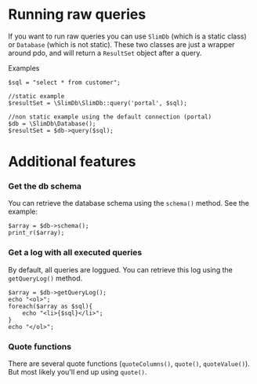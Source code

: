 # Running raw queries

If you want to run raw queries you can use `SlimDb` (which is a static class) or `Database` (which is not static).
These two classes are just a wrapper around pdo, and will return a `ResultSet` object after a query.

Examples

    $sql = "select * from customer";
    
    //static example
    $resultSet = \SlimDb\SlimDb::query('portal', $sql);
    
    //non static example using the default connection (portal)
    $db = \SlimDb\Database();
    $resultSet = $db->query($sql);


# Additional features

### Get the db schema

You can retrieve the database schema using the `schema()` method. See the example:

	$array = $db->schema();
	print_r($array);
	
### Get a log with all executed queries

By default, all queries are loggued.
You can retrieve this log using the `getQueryLog()` method.

	$array = $db->getQueryLog();
	echo "<ol>";
	foreach($array as $sql){
		echo "<li>{$sql}</li>";
	}
	echo "</ol>";

### Quote functions

There are several quote functions (`quoteColumns()`, `quote()`, `quoteValue()`).
But most likely you'll end up using `quote()`.